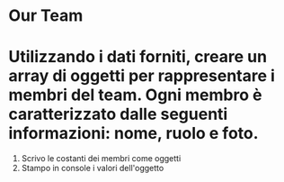 Our Team
===
Utilizzando i dati forniti, creare un array di oggetti per rappresentare i membri del team.
Ogni membro è caratterizzato dalle seguenti informazioni: nome, ruolo e foto.
===
1. Scrivo le costanti dei membri come oggetti
2. Stampo in console i valori dell'oggetto